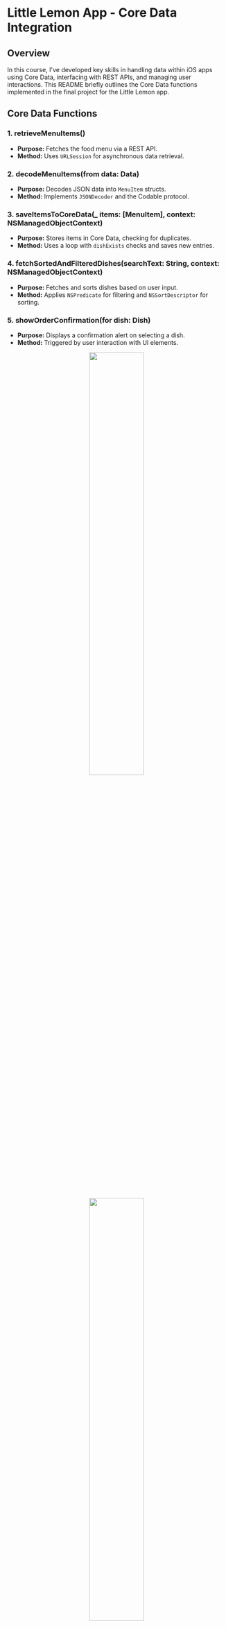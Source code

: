 # Little Lemon App - Core Data Integration

## Overview

In this course, I've developed key skills in handling data within iOS apps using Core Data, interfacing with REST APIs, and managing user interactions. This README briefly outlines the Core Data functions implemented in the final project for the Little Lemon app.

## Core Data Functions

### 1. **retrieveMenuItems()**
- **Purpose:** Fetches the food menu via a REST API.
- **Method:** Uses `URLSession` for asynchronous data retrieval.

### 2. **decodeMenuItems(from data: Data)**
- **Purpose:** Decodes JSON data into `MenuItem` structs.
- **Method:** Implements `JSONDecoder` and the Codable protocol.

### 3. **saveItemsToCoreData(_ items: [MenuItem], context: NSManagedObjectContext)**
- **Purpose:** Stores items in Core Data, checking for duplicates.
- **Method:** Uses a loop with `dishExists` checks and saves new entries.

### 4. **fetchSortedAndFilteredDishes(searchText: String, context: NSManagedObjectContext)**
- **Purpose:** Fetches and sorts dishes based on user input.
- **Method:** Applies `NSPredicate` for filtering and `NSSortDescriptor` for sorting.

### 5. **showOrderConfirmation(for dish: Dish)**
- **Purpose:** Displays a confirmation alert on selecting a dish.
- **Method:** Triggered by user interaction with UI elements.

<p align="center">
  <img src="https://github.com/mananjain0220/CoreData-Exercise/assets/19812569/5e5e6c45-546c-416f-a758-f00276f30d8f" width="50%" />
   <img src="https://github.com/mananjain0220/CoreData-Exercise/assets/19812569/a4c201d4-ec44-44d1-aedb-7ed4e2d5fcbd" width="50%" />
   </p><img src="https://github.com/mananjain0220/CoreData-Exercise/assets/19812569/a415d7de-3757-4bcb-bb61-adbc70ed242e" width="50%" />
 

